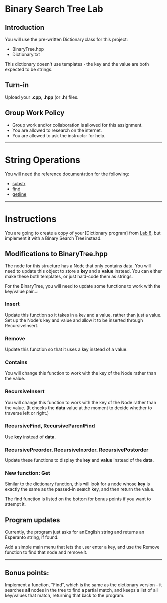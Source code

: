 # Binary Search Tree Lab

## Introduction

You will use the pre-written Dictionary class for this project:

* BinaryTree.hpp
* Dictionary.txt

This dictionary doesn't use templates - the key and the value are both expected to be strings.

## Turn-in

Upload your **.cpp**, **.hpp** (or **.h**) files.

## Group Work Policy

* Group work and/or collaboration is allowed for this assignment.
* You are allowed to research on the internet.
* You are allowed to ask the instructor for help.

---

# String Operations

You will need the reference documentation for the following:

* [substr](http://www.cplusplus.com/reference/string/string/substr/)
* [find](http://www.cplusplus.com/reference/algorithm/find/)
* [getline](http://www.cplusplus.com/reference/string/string/getline/)

---

# Instructions

You are going to create a copy of your [Dictionary program] from [Lab 8](https://github.com/Rachels-Courses/CS250-Data-Structures/tree/master/Assignments/Lab%2008%20-%20Dictionary), but implement it with a Binary Search Tree instead.

## Modifications to BinaryTree.hpp

The node for this structure has a Node that only contains data. You will need to update this object to store a **key** and a **value** instead. You can either make these both templates, or just hard-code them as strings.

For the BinaryTree, you will need to update some functions to work with the key/value pair...:

### Insert

Update this function so it takes in a key and a value, rather than just a value. Set up the Node's key and value and allow it to be inserted through RecursiveInsert.

### Remove

Update this function so that it uses a key instead of a value.

### Contains

You will change this function to work with the key of the Node rather than the value.

### RecursiveInsert

You will change this function to work with the key of the Node rather than the value. (It checks the **data** value at the moment to decide whether to traverse left or right.)

### RecursiveFind, RecursiveParentFind

Use **key** instead of **data**.

### RecursivePreorder, RecursiveInorder, RecursivePostorder

Update these functions to display the **key** and **value** instead of the **data**.

### New function: Get

Similar to the dictionary function, this will look for a node whose **key** is exactly the same as the passed-in search key, and then return the value.

The find function is listed on the bottom for bonus points if you want to attempt it.

## Program updates

Currently, the program just asks for an English string and returns an Esperanto string, if found.

Add a simple main menu that lets the user enter a key, and use the Remove function to find that node and remove it.

---

## Bonus points:

Implement a function, "Find", which is the same as the dictionary version - it searches **all** nodes in the tree to find a partial match, and keeps a list of all key/values that match, returning that back to the program.